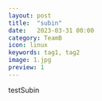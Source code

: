 ```yaml
---
layout: post
title:  "subin"
date:   2023-03-31 00:00
category: TeamB
icon: linux
keywords: tag1, tag2
image: 1.jpg
preview: 1
---
```


testSubin